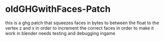 # oldGHGwithFaces-Patch
this is a ghg patch that squeezes faces in bytes to between the float to the vertex z and x in order to increment the correct faces in order to make it work in blender needs testing and debugging ingame
